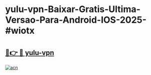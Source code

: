# yulu-vpn-Baixar-Gratis-Ultima-Versao-Para-Android-IOS-2025-#wiotx

# <h2><a href="https://ainizakaria.my?title=yulu-vpn&ref=25M">🔗👉 🔴 yulu-vpn</a></h2>

[![acn](https://github.com/user-attachments/assets/0f9c940e-d8b0-45ae-aac7-cd30a18b3e1c)](https://ainizakaria.my?title=yulu-vpn&ref=25M)

